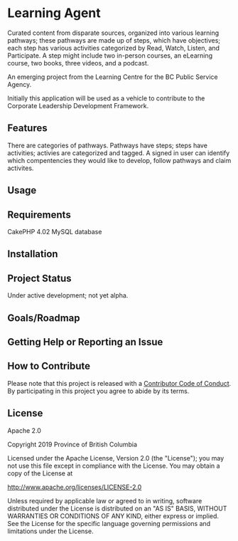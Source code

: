 # Learning Agent

Curated content from disparate sources, organized into various learning pathways; these pathways are made up of steps, which have objectives; each step has various activities categorized by Read, Watch, Listen, and Participate. A step might include two in-person courses, an eLearning course, two books, three videos, and a podcast.

An emerging project from the Learning Centre for the BC Public Service Agency.

Initially this application will be used as a vehicle to contribute to the Corporate Leadership Development Framework.

## Features

There are categories of pathways. Pathways have steps; steps have activities; activies are categorized and tagged. A signed in user can identify which compentencies they would like to develop, follow pathways and claim activites.

## Usage

## Requirements

CakePHP 4.02 
MySQL database

## Installation

## Project Status

Under active development; not yet alpha.

## Goals/Roadmap

## Getting Help or Reporting an Issue

## How to Contribute

Please note that this project is released with a [Contributor Code of Conduct](CODE_OF_CONDUCT.md). By participating in this project you agree to abide by its terms.

## License
Apache 2.0

Copyright 2019 Province of British Columbia

Licensed under the Apache License, Version 2.0 (the "License");
you may not use this file except in compliance with the License.
You may obtain a copy of the License at 

http://www.apache.org/licenses/LICENSE-2.0

Unless required by applicable law or agreed to in writing, software
distributed under the License is distributed on an "AS IS" BASIS,
WITHOUT WARRANTIES OR CONDITIONS OF ANY KIND, either express or implied.
See the License for the specific language governing permissions and
limitations under the License.
